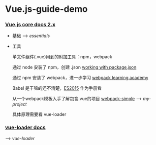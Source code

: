 # Vue.js-guide-demo


### [Vue.js core docs 2.x](https://vuejs.org/v2/guide/)

* 基础 --> *essentials*

* 工具

  单文件组件(.vue)用到的附加工具：npm，webpack
  
  通过 node 安装了 npm，创建 .json [working with package.json](https://docs.npmjs.com/getting-started/using-a-package.json)
  
  通过 npm 安装了 webpack，进一步学习 [webpack learning academy](https://webpack.academy/courses/enrolled/104961)

  
  Babel 是干嘛的还不清楚，[ES2015](https://babeljs.io/learn-es2015/) 作为手册看
  
  
  从一个webpack模板入手了解包含.vue的项目 [webpack-simple](https://github.com/vuejs-templates/webpack-simple)  --> *my-project*
  
  具体原理需要看 vue-loader
  

### [vue-loader docs](https://vue-loader.vuejs.org/)

--> *vue-loader*
